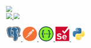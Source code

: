 <div> 
  <a href="https://github.com/rodrigomourapintodsl/">
   <img src="https://capsule-render.vercel.app/api?type=waving&height=120&color=gradient&text=Olá!%20Eu%20sou%20Rodrigo,%20Analista%20de%20suporte.&section=header&reversal=false&fontAlignY=22&fontSize=30&rotate=360&descAlign=100&descAlignY=46&animation=scaleIn&textBg=false&fontAlign=50&customColorList=2,3,4,12,19">
  </a>
</div>
<div>
  <a href="https://github-readme-stats.vercel.app/api/top-langs/?username=rodrigomourapintodsl&amp;layout=compact&amp;langs_count=7&amp;theme=">
    <img src="https://github-readme-stats.vercel.app/api?username=rodrigomourapintodsl&amp;show_icons=true&amp;include_all_commits=true&amp;count_private=true&amp;theme=&amp;locale=pt-br">
    <img  src="https://github-readme-stats.vercel.app/api/top-langs/?username=rodrigomourapintodsl&hide_progress=true;theme=&amp;locale=pt-br">
  </a>
</div>
<div>
  <br><a href="https://www.postgresql.org/about/"><img alt="postgresql" width="40" height="40" src="https://raw.githubusercontent.com/devicons/devicon/refs/heads/master/icons/postgresql/postgresql-original.svg">
  </a><a href="https://www.postman.com/"><img alt="postman" width="40" height="40" src="https://raw.githubusercontent.com/devicons/devicon/refs/heads/master/icons/postman/postman-original.svg">
  </a><a href="https://www.soapui.org/"><img alt="SOAPUI" width="40" height="40" src="https://raw.githubusercontent.com/devicons/devicon/refs/heads/master/icons/swagger/swagger-original.svg">
  </a><a href="https://developer.microsoft.com/pt-br/microsoft-edge/tools/webdriver"><img alt="selenium"   width="40" height="40" src="https://raw.githubusercontent.com/devicons/devicon/refs/heads/master/icons/selenium/selenium-original.svg">
  </a><a href="https://www.python.org/"><img alt="python" width="40" height="40" src="https://raw.githubusercontent.com/devicons/devicon/master/icons/python/python-original.svg">
</div>
